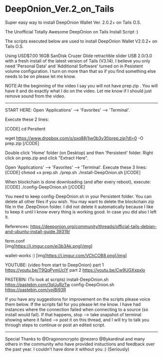 # DeepOnion_Ver.2_on_Tails
Super easy way to install DeepOnion Wallet Ver. 2.0.2+ on Tails O.S.

The Unofficial Totally Awesome DeepOnion on Tails Install Script :)

The scripts executed below are used to install DeepOnion Wallet V2.0.2+ on Tails O.S.

Using USD$7.00 16GB SanDisk Cruzer Glide retractible slider USB 2.0/3.0 with a fresh install of the 
latest version of Tails (V3.14). I believe you only need 'Personal Data' and 
'Additional Software' turned on in Pesistent volume configuration. I turn on more than that so if
you find something else needs to be on please let me know.

NOTE:At the beginning of the video I say you will not have prep.zip . You will have it and do exactly what I do on the video. Let me know if I should just remove sound from the video.
***************************************************************************************

START HERE:
Open 'Applications' --> 'Favorites' --> 'Terminal'.

Execute these 2 lines:

[CODE]
cd Persitent

wget https://www.dropbox.com/s/sxq88j1jw0b3v3f/prep.zip?dl=0 -O prep.zip
[/CODE]

Double click 'Home' folder (on Desktop) and then 'Persistent' folder.
Right click on prep.zip and click "Extract Here".

Open 'Applications' --> 'Favorites' --> 'Terminal'.
Execute these 3 lines:
[CODE]
chmod +x prep.sh
./prep.sh
./install-DeepOnion.sh
[/CODE]

When blockchain is done downloading (and after every reboot), execute: 
[CODE]
./config-DeepOnion.sh
[/CODE]

You need to keep config-DeepOnion.sh in your Persistent folder. You can delete all other files if you wish.
You may want to delete the blockchain zip file in the .DeepOnion folder. I did not delete it automatically because I like to keep it until I know every thing is working good. In case you did also I left it.


References:
https://deeponion.org/community/threads/official-tails-debian-and-ubuntu-install-guide.39319/    

ferm.conf                  
     [img]https://i.imgur.com/ei3b3Ak.png[/img]
     
wallet-works :)
     [img]https://i.imgur.com/VChCOB8.png[/img]

YOUTUBE:   (video from start to DeepOnion)
part 1  https://youtu.be/T9QqPymUcIY
part 2  https://youtu.be/Cw9UGXxpxlo

PASTEBIN: (To look at scripts)
install-DeepOnion.sh https://pastebin.com/3qUuRzTw
config-DeepOnion.sh  https://pastebin.com/vpjBi93R 
 
If you have any suggestions for improvement on the scripts please voice them below.
If the scripts fail for you please let me know. I have had instances where the connection failed when connecting to a source (so install would fail). If that happens, stop --> take snapshot of terminal showing where it failed --> post it on this thread, and I will try to talk you through steps to continue or post an edited script. 
     
***************************************************************************************     
Special Thanks to @Dragononcrypto @nezero @Bykardinal and many others in the community who have provided instuctions and feedback over the past year. I couldn't have done it without you :) (Seriously)


